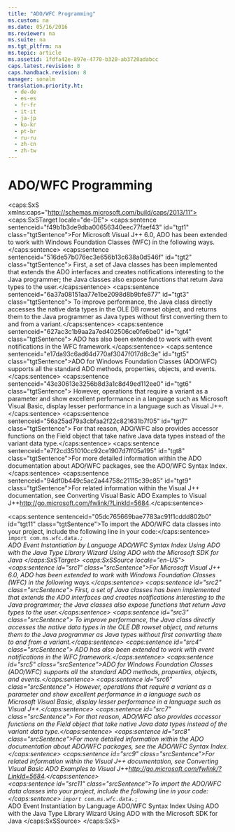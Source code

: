 ```yaml
---
title: "ADO/WFC Programming"
ms.custom: na
ms.date: 05/16/2016
ms.reviewer: na
ms.suite: na
ms.tgt_pltfrm: na
ms.topic: article
ms.assetid: 1fdfa42e-897e-4770-b320-ab3720adabcc
caps.latest.revision: 8
caps.handback.revision: 8
manager: sonalm
translation.priority.ht: 
  - de-de
  - es-es
  - fr-fr
  - it-it
  - ja-jp
  - ko-kr
  - pt-br
  - ru-ru
  - zh-cn
  - zh-tw
---
```

# ADO/WFC Programming
<?xml version="1.0" encoding="utf-8"?>
<caps:SxS xmlns:caps="http://schemas.microsoft.com/build/caps/2013/11">
  <caps:SxSTarget locale="de-DE">
    <developerReferenceWithoutSyntaxDocument xsi:schemaLocation="http://ddue.schemas.microsoft.com/authoring/2003/5 http://dduestorage.blob.core.windows.net/ddueschema/developer.xsd" xmlns="http://ddue.schemas.microsoft.com/authoring/2003/5" xmlns:xlink="http://www.w3.org/1999/xlink" xmlns:xsi="http://www.w3.org/2001/XMLSchema-instance">
      <introduction>
        <para>
          <caps:sentence sentenceid="f49b1b3de9dba00656340eec77faef43" id="tgt1" class="tgtSentence">For Microsoft Visual J++ 6.0, ADO has been extended to work with Windows Foundation Classes (WFC) in the following ways.</caps:sentence>
          <caps:sentence sentenceid="516de57b076ec3e656b13c638a0d546f" id="tgt2" class="tgtSentence"> First, a set of Java classes has been implemented that extends the ADO interfaces and creates notifications interesting to the Java programmer; the Java classes also expose functions that return Java types to the user.</caps:sentence>
          <caps:sentence sentenceid="6a37a08151aa77e1be2098d8b9bfe877" id="tgt3" class="tgtSentence"> To improve performance, the Java class directly accesses the native data types in the OLE DB rowset object, and returns them to the Java programmer as Java types without first converting them to and from a variant.</caps:sentence>
          <caps:sentence sentenceid="627ac3c1b9aa2a7ed402506ce0fe6be0" id="tgt4" class="tgtSentence"> ADO has also been extended to work with event notifications in the WFC framework.</caps:sentence>
        </para>
        <para>
          <caps:sentence sentenceid="e17da93c6ad64d770af3047f017d8c3e" id="tgt5" class="tgtSentence">ADO for Windows Foundation Classes (ADO/WFC) supports all the standard ADO methods, properties, objects, and events.</caps:sentence>
          <caps:sentence sentenceid="43e30613e3256b8d3a1c8d49ed112ee0" id="tgt6" class="tgtSentence"> However, operations that require a variant as a parameter and show excellent performance in a language such as Microsoft Visual Basic, display lesser performance in a language such as Visual J++.</caps:sentence>
          <caps:sentence sentenceid="56a25ad79a3cbfaa2f22c821631b7f05" id="tgt7" class="tgtSentence"> For that reason, ADO/WFC also provides accessor functions on the <legacyLink xlink:href="b10a72fc-3c4b-4186-a70b-993dc9f7a092">Field</legacyLink> object that take native Java data types instead of the variant data type.</caps:sentence>
        </para>
        <para>
          <caps:sentence sentenceid="e7f2cd351010cc92ce1907d7ff05a195" id="tgt8" class="tgtSentence">For more detailed information within the ADO documentation about ADO/WFC packages, see <legacyLink xlink:href="a14bbc36-87ec-409d-97b3-393b66b1b8e3">the ADO/WFC Syntax Index</legacyLink>.</caps:sentence>
        </para>
        <para>
          <caps:sentence sentenceid="94df0b449c5ac2a44758c21115c39c85" id="tgt9" class="tgtSentence">For related information within the Visual J++ documentation, see <externalLink><linkText>Converting Visual Basic ADO Examples to Visual J++</linkText><linkUri>http://go.microsoft.com/fwlink/?LinkId=5684</linkUri></externalLink>.</caps:sentence>
        </para>
      </introduction>
      <section>
        <title>
          <caps:sentence sentenceid="4dd533a894455ce57f51db4a9192cbac" id="tgt10" class="tgtSentence">Referencing the Library</caps:sentence>
        </title>
        <content>
          <para>
            <caps:sentence sentenceid="05dc765669bae7783ac91f1cddd802b0" id="tgt11" class="tgtSentence">To import the ADO/WFC data classes into your project, include the following line in your code:</caps:sentence>
          </para>
          <code>import com.ms.wfc.data.*;</code>
        </content>
      </section>
      <relatedTopics>
        <link xlink:href="eded7e8c-a25f-46a6-bc2b-32d89a54d1bc">ADO Event Instantiation by Language</link>
        <link xlink:href="a14bbc36-87ec-409d-97b3-393b66b1b8e3">ADO/WFC Syntax Index</link>
        <link xlink:href="f9737a65-4b2f-47fa-b026-1494dca158eb">Using ADO with the Java Type Library Wizard</link>
        <link xlink:href="2d7cb5b5-8307-49dd-b07e-c07069bb1626">Using ADO with the Microsoft SDK for Java</link>
      </relatedTopics>
    </developerReferenceWithoutSyntaxDocument>
  </caps:SxSTarget>
  <caps:SxSSource locale="en-US">
    <developerReferenceWithoutSyntaxDocument xsi:schemaLocation="http://ddue.schemas.microsoft.com/authoring/2003/5 http://dduestorage.blob.core.windows.net/ddueschema/developer.xsd" xmlns="http://ddue.schemas.microsoft.com/authoring/2003/5" xmlns:xlink="http://www.w3.org/1999/xlink" xmlns:xsi="http://www.w3.org/2001/XMLSchema-instance">
      <introduction>
        <para>
          <caps:sentence id="src1" class="srcSentence">For Microsoft Visual J++ 6.0, ADO has been extended to work with Windows Foundation Classes (WFC) in the following ways.</caps:sentence>
          <caps:sentence id="src2" class="srcSentence"> First, a set of Java classes has been implemented that extends the ADO interfaces and creates notifications interesting to the Java programmer; the Java classes also expose functions that return Java types to the user.</caps:sentence>
          <caps:sentence id="src3" class="srcSentence"> To improve performance, the Java class directly accesses the native data types in the OLE DB rowset object, and returns them to the Java programmer as Java types without first converting them to and from a variant.</caps:sentence>
          <caps:sentence id="src4" class="srcSentence"> ADO has also been extended to work with event notifications in the WFC framework.</caps:sentence>
        </para>
        <para>
          <caps:sentence id="src5" class="srcSentence">ADO for Windows Foundation Classes (ADO/WFC) supports all the standard ADO methods, properties, objects, and events.</caps:sentence>
          <caps:sentence id="src6" class="srcSentence"> However, operations that require a variant as a parameter and show excellent performance in a language such as Microsoft Visual Basic, display lesser performance in a language such as Visual J++.</caps:sentence>
          <caps:sentence id="src7" class="srcSentence"> For that reason, ADO/WFC also provides accessor functions on the <legacyLink xlink:href="b10a72fc-3c4b-4186-a70b-993dc9f7a092">Field</legacyLink> object that take native Java data types instead of the variant data type.</caps:sentence>
        </para>
        <para>
          <caps:sentence id="src8" class="srcSentence">For more detailed information within the ADO documentation about ADO/WFC packages, see <legacyLink xlink:href="a14bbc36-87ec-409d-97b3-393b66b1b8e3">the ADO/WFC Syntax Index</legacyLink>.</caps:sentence>
        </para>
        <para>
          <caps:sentence id="src9" class="srcSentence">For related information within the Visual J++ documentation, see <externalLink><linkText>Converting Visual Basic ADO Examples to Visual J++</linkText><linkUri>http://go.microsoft.com/fwlink/?LinkId=5684</linkUri></externalLink>.</caps:sentence>
        </para>
      </introduction>
      <section>
        <title>
          <caps:sentence id="src10" class="srcSentence">Referencing the Library</caps:sentence>
        </title>
        <content>
          <para>
            <caps:sentence id="src11" class="srcSentence">To import the ADO/WFC data classes into your project, include the following line in your code:</caps:sentence>
          </para>
          <code>import com.ms.wfc.data.*;</code>
        </content>
      </section>
      <relatedTopics>
        <link xlink:href="eded7e8c-a25f-46a6-bc2b-32d89a54d1bc">ADO Event Instantiation by Language</link>
        <link xlink:href="a14bbc36-87ec-409d-97b3-393b66b1b8e3">ADO/WFC Syntax Index</link>
        <link xlink:href="f9737a65-4b2f-47fa-b026-1494dca158eb">Using ADO with the Java Type Library Wizard</link>
        <link xlink:href="2d7cb5b5-8307-49dd-b07e-c07069bb1626">Using ADO with the Microsoft SDK for Java</link>
      </relatedTopics>
    </developerReferenceWithoutSyntaxDocument>
  </caps:SxSSource>
</caps:SxS>
